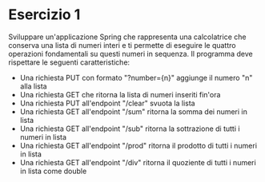 # Esercizio 1
Sviluppare un'applicazione Spring che rappresenta una calcolatrice che conserva una lista di numeri interi e ti permette di eseguire le quattro operazioni fondamentali su questi numeri in sequenza. 
Il programma deve rispettare le seguenti caratteristiche:
- Una richiesta PUT con formato "?number={n}" aggiunge il numero "n" alla lista
- Una richiesta GET che ritorna la lista di numeri inseriti fin'ora
- Una richiesta PUT all'endpoint "/clear" svuota la lista
- Una richiesta GET all'endpoint "/sum" ritorna la somma dei numeri in lista
- Una richiesta GET all'endpoint "/sub" ritorna la sottrazione di tutti i numeri in lista
- Una richiesta GET all'endpoint "/prod" ritorna il prodotto di tutti i numeri in lista
- Una richiesta GET all'endpoint "/div" ritorna il quoziente di tutti i numeri in lista come double
  
